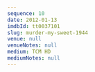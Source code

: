 ```yaml
---
sequence: 10
date: 2012-01-13
imdbId: tt0037101
slug: murder-my-sweet-1944
venue: null
venueNotes: null
medium: TCM HD
mediumNotes: null
---
```

